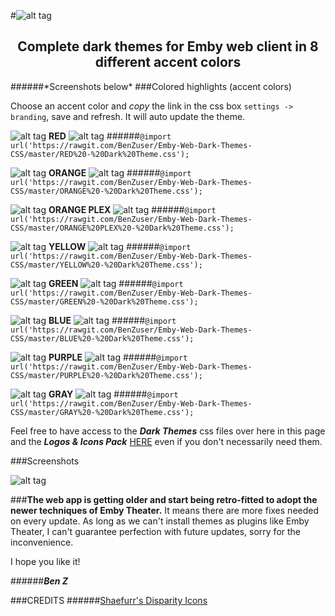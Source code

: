 #![alt tag](https://cdn.rawgit.com/BenZuser/Emby-Dark-Themes-Resources/master/images/screenshots/Header%20Dark%20Themes.png)
<h2 align="center">Complete dark themes for Emby web client in 8 different accent colors</h2>
######*Screenshots below*
###Colored highlights (accent colors)

Choose an accent color and *copy* the link in the css box `settings -> branding`, save and refresh. It will auto update the theme.

![alt tag](https://cdn.rawgit.com/BenZuser/Emby-Dark-Themes-Resources/master/images/logos-and-icons/RED/icon%20small.png)
**RED**
![alt tag](https://cdn.rawgit.com/BenZuser/Emby-Dark-Themes-Resources/master/images/logos-and-icons/RED/icon%20small.png)
######`@import url('https://rawgit.com/BenZuser/Emby-Web-Dark-Themes-CSS/master/RED%20-%20Dark%20Theme.css');`

![alt tag](https://cdn.rawgit.com/BenZuser/Emby-Dark-Themes-Resources/master/images/logos-and-icons/ORANGE/icon%20small.png)
**ORANGE**
![alt tag](https://cdn.rawgit.com/BenZuser/Emby-Dark-Themes-Resources/master/images/logos-and-icons/ORANGE/icon%20small.png)
######`@import url('https://rawgit.com/BenZuser/Emby-Web-Dark-Themes-CSS/master/ORANGE%20-%20Dark%20Theme.css');`

![alt tag](https://cdn.rawgit.com/BenZuser/Emby-Dark-Themes-Resources/master/images/logos-and-icons/ORANGE%20PLEX/icon%20small.png)
**ORANGE PLEX**
![alt tag](https://cdn.rawgit.com/BenZuser/Emby-Dark-Themes-Resources/master/images/logos-and-icons/ORANGE%20PLEX/icon%20small.png)
######`@import url('https://rawgit.com/BenZuser/Emby-Web-Dark-Themes-CSS/master/ORANGE%20PLEX%20-%20Dark%20Theme.css');`

![alt tag](https://cdn.rawgit.com/BenZuser/Emby-Dark-Themes-Resources/master/images/logos-and-icons/YELLOW/icon%20small.png)
**YELLOW**
![alt tag](https://cdn.rawgit.com/BenZuser/Emby-Dark-Themes-Resources/master/images/logos-and-icons/YELLOW/icon%20small.png)
######`@import url('https://rawgit.com/BenZuser/Emby-Web-Dark-Themes-CSS/master/YELLOW%20-%20Dark%20Theme.css');` 

![alt tag](https://cdn.rawgit.com/BenZuser/Emby-Dark-Themes-Resources/master/images/logos-and-icons/GREEN/icon%20small.png)
**GREEN**
![alt tag](https://cdn.rawgit.com/BenZuser/Emby-Dark-Themes-Resources/master/images/logos-and-icons/GREEN/icon%20small.png)
######`@import url('https://rawgit.com/BenZuser/Emby-Web-Dark-Themes-CSS/master/GREEN%20-%20Dark%20Theme.css');`

![alt tag](https://cdn.rawgit.com/BenZuser/Emby-Dark-Themes-Resources/master/images/logos-and-icons/BLUE/icon%20small.png)
**BLUE**
![alt tag](https://cdn.rawgit.com/BenZuser/Emby-Dark-Themes-Resources/master/images/logos-and-icons/BLUE/icon%20small.png)
######`@import url('https://rawgit.com/BenZuser/Emby-Web-Dark-Themes-CSS/master/BLUE%20-%20Dark%20Theme.css');`

![alt tag](https://cdn.rawgit.com/BenZuser/Emby-Dark-Themes-Resources/master/images/logos-and-icons/PURPLE/icon%20small.png)
**PURPLE**
![alt tag](https://cdn.rawgit.com/BenZuser/Emby-Dark-Themes-Resources/master/images/logos-and-icons/PURPLE/icon%20small.png)
######`@import url('https://rawgit.com/BenZuser/Emby-Web-Dark-Themes-CSS/master/PURPLE%20-%20Dark%20Theme.css');` 

![alt tag](https://cdn.rawgit.com/BenZuser/Emby-Dark-Themes-Resources/master/images/logos-and-icons/GRAY/icon%20small.png)
**GRAY**
![alt tag](https://cdn.rawgit.com/BenZuser/Emby-Dark-Themes-Resources/master/images/logos-and-icons/GRAY/icon%20small.png)
######`@import url('https://rawgit.com/BenZuser/Emby-Web-Dark-Themes-CSS/master/GRAY%20-%20Dark%20Theme.css');`  

Feel free to have access to the _**Dark Themes**_ css files over here in this page and the _**Logos & Icons Pack**_ [HERE](https://github.com/BenZuser/Emby-Dark-Themes-Resources/tree/605cea05c8a0b0a17ffe5ac1062b54c9b4e01f6f/images/logos-and-icons) even if you don't necessarily need them.

###Screenshots

![alt tag](https://cdn.rawgit.com/BenZuser/Emby-Dark-Themes-Resources/master/images/screenshots/Dark%20Themes%201.png)

###**The web app is getting older and start being retro-fitted to adopt the newer techniques of Emby Theater.** 
It means there are more fixes needed on every update. As long as we can't install themes as plugins like Emby Theater, I can't guarantee perfection with future updates, sorry for the inconvenience.

I hope you like it!

######_**Ben Z**_

###CREDITS
######[Shaefurr's Disparity Icons](http://emby.media/community/index.php?/topic/7413-shaefurrs-disparity-icons/)

